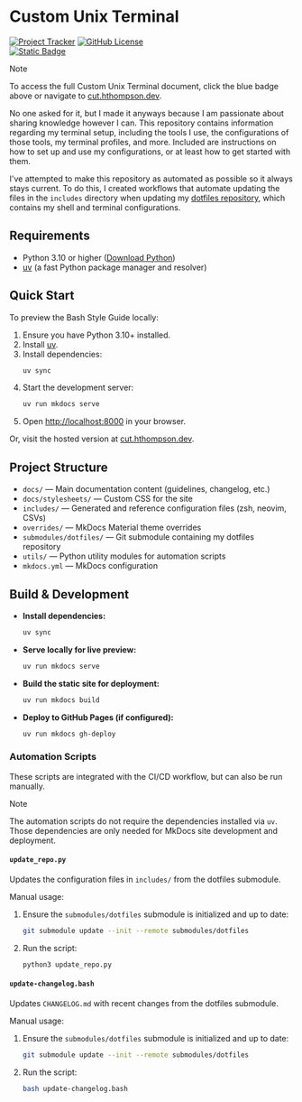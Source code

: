 # Custom Unix Terminal

[![Project Tracker](https://img.shields.io/badge/repo%20status-Project%20Tracker-lightgrey)](https://hthompson.dev/project-tracker#project-146955022)
[![GitHub License](https://img.shields.io/github/license/StrangeRanger/custom-unix-terminal)](LICENSE)
<br />
[![Static Badge](https://img.shields.io/badge/Click%20to%20access%20Custom%20Unix%20Terminal-blue)](https://cut.hthompson.dev)

> [!NOTE]
> To access the full Custom Unix Terminal document, click the blue badge above or navigate to [cut.hthompson.dev](https://cut.hthompson.dev).

No one asked for it, but I made it anyways because I am passionate about sharing knowledge however I can. This repository contains information regarding my terminal setup, including the tools I use, the configurations of those tools, my terminal profiles, and more. Included are instructions on how to set up and use my configurations, or at least how to get started with them.

I've attempted to make this repository as automated as possible so it always stays current. To do this, I created workflows that automate updating the files in the `includes` directory when updating my [dotfiles repository](https://github.com/StrangeRanger/dotfiles), which contains my shell and terminal configurations.

## Requirements

- Python 3.10 or higher ([Download Python](https://www.python.org/downloads/))
- [uv](https://github.com/astral-sh/uv#installation) (a fast Python package manager and resolver)

## Quick Start

To preview the Bash Style Guide locally:

1. Ensure you have Python 3.10+ installed.
2. Install [uv](https://github.com/astral-sh/uv#installation).
3. Install dependencies:
   ```bash
   uv sync
   ```
4. Start the development server:
   ```bash
   uv run mkdocs serve
   ```
5. Open [http://localhost:8000](http://localhost:8000) in your browser.

Or, visit the hosted version at [cut.hthompson.dev](https://cut.hthompson.dev).

## Project Structure

- `docs/` — Main documentation content (guidelines, changelog, etc.)
- `docs/stylesheets/` — Custom CSS for the site
- `includes/` — Generated and reference configuration files (zsh, neovim, CSVs)
- `overrides/` — MkDocs Material theme overrides
- `submodules/dotfiles/` — Git submodule containing my dotfiles repository
- `utils/` — Python utility modules for automation scripts
- `mkdocs.yml` — MkDocs configuration

## Build & Development

- **Install dependencies:**
  ```bash
  uv sync
  ```
- **Serve locally for live preview:**
  ```bash
  uv run mkdocs serve
  ```
- **Build the static site for deployment:**
  ```bash
  uv run mkdocs build
  ```
- **Deploy to GitHub Pages (if configured):**
  ```bash
  uv run mkdocs gh-deploy
  ```

### Automation Scripts

These scripts are integrated with the CI/CD workflow, but can also be run manually.

> [!NOTE]
> The automation scripts do not require the dependencies installed via `uv`. Those dependencies are only needed for MkDocs site development and deployment.

#### `update_repo.py`

Updates the configuration files in `includes/` from the dotfiles submodule.

Manual usage:

1. Ensure the `submodules/dotfiles` submodule is initialized and up to date:
    ```bash
    git submodule update --init --remote submodules/dotfiles
    ```
2. Run the script:
    ```bash
    python3 update_repo.py
    ```

#### `update-changelog.bash`

Updates `CHANGELOG.md` with recent changes from the dotfiles submodule.

Manual usage:

1. Ensure the `submodules/dotfiles` submodule is initialized and up to date:
    ```bash
    git submodule update --init --remote submodules/dotfiles
    ```
2. Run the script:
    ```bash
    bash update-changelog.bash
    ```

